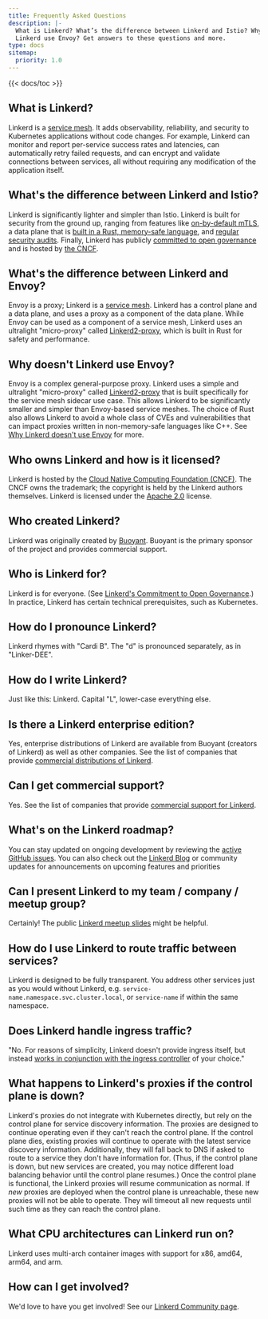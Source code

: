 ```yaml
---
title: Frequently Asked Questions
description: |-
  What is Linkerd? What’s the difference between Linkerd and Istio? Why doesn’t
  Linkerd use Envoy? Get answers to these questions and more.
type: docs
sitemap:
  priority: 1.0
---
```


{{< docs/toc >}}

## What is Linkerd?

Linkerd is a [service mesh](/what-is-a-service-mesh/). It adds observability,
reliability, and security to Kubernetes applications without code changes. For
example, Linkerd can monitor and report per-service success rates and latencies,
can automatically retry failed requests, and can encrypt and validate
connections between services, all without requiring any modification of the
application itself.

## What's the difference between Linkerd and Istio?

Linkerd is significantly lighter and simpler than Istio. Linkerd is built for
security from the ground up, ranging from features like
[on-by-default mTLS](https://linkerd.io/2/features/automatic-mtls/), a data
plane that is
[built in a Rust, memory-safe language](https://github.com/linkerd/linkerd2-proxy),
and
[regular security audits](https://github.com/linkerd/linkerd2/tree/main/audits).
Finally, Linkerd has publicly
[committed to open governance](/2019/10/03/linkerds-commitment-to-open-governance/)
and is hosted by [the CNCF](https://cncf.io).

## What's the difference between Linkerd and Envoy?

Envoy is a proxy; Linkerd is a [service mesh](/what-is-a-service-mesh/). Linkerd
has a control plane and a data plane, and uses a proxy as a component of the
data plane. While Envoy can be used as a component of a service mesh, Linkerd
uses an ultralight "micro-proxy" called
[Linkerd2-proxy](https://github.com/linkerd/linkerd2-proxy), which is built in
Rust for safety and performance.

## Why doesn't Linkerd use Envoy?

Envoy is a complex general-purpose proxy. Linkerd uses a simple and ultralight
"micro-proxy" called [Linkerd2-proxy](https://github.com/linkerd/linkerd2-proxy)
that is built specifically for the service mesh sidecar use case. This allows
Linkerd to be significantly smaller and simpler than Envoy-based service meshes.
The choice of Rust also allows Linkerd to avoid a whole class of CVEs and
vulnerabilities that can impact proxies written in non-memory-safe languages
like C++. See
[Why Linkerd doesn't use Envoy](/2020/12/03/why-linkerd-doesnt-use-envoy/) for
more.

## Who owns Linkerd and how is it licensed?

Linkerd is hosted by the
[Cloud Native Computing Foundation (CNCF)](https://cncf.io). The CNCF owns the
trademark; the copyright is held by the Linkerd authors themselves. Linkerd is
licensed under the
[Apache 2.0](https://github.com/linkerd/linkerd2/blob/main/LICENSE) license.

## Who created Linkerd?

Linkerd was originally created by [Buoyant](https://buoyant.io/linkerd). Buoyant
is the primary sponsor of the project and provides commercial support.

## Who is Linkerd for?

Linkerd is for everyone. (See
[Linkerd's Commitment to Open Governance](/2019/10/03/linkerds-commitment-to-open-governance/).)
In practice, Linkerd has certain technical prerequisites, such as Kubernetes.

## How do I pronounce Linkerd?

Linkerd rhymes with "Cardi B". The "d" is pronounced separately, as in
"Linker-DEE".

## How do I write Linkerd?

Just like this: Linkerd. Capital "L", lower-case everything else.

## Is there a Linkerd enterprise edition?

Yes, enterprise distributions of Linkerd are available from Buoyant (creators of
Linkerd) as well as other companies. See the list of companies that provide
[commercial distributions of Linkerd](/enterprise/).

## Can I get commercial support?

Yes. See the list of companies that provide
[commercial support for Linkerd](/enterprise/).

## What's on the Linkerd roadmap?


You can stay updated on ongoing development by reviewing the
[active GitHub issues](https://github.com/linkerd/linkerd2/issues).
You can also check out the [Linkerd Blog](https://linkerd.io/blog/) or community updates for announcements on
upcoming features and priorities

## Can I present Linkerd to my team / company / meetup group?

Certainly! The public
[Linkerd meetup slides](https://docs.google.com/presentation/d/1qseWDYWD4KzYFhb4bcp8WuDPYFVwB8sYeNnjCsgDUOw/edit)
might be helpful.

## How do I use Linkerd to route traffic between services?

Linkerd is designed to be fully transparent. You address other services just as
you would without Linkerd, e.g. `service-name.namespace.svc.cluster.local`, or
`service-name` if within the same namespace.

## Does Linkerd handle ingress traffic?

"No. For reasons of simplicity, Linkerd doesn't provide ingress itself, but
instead
[works in conjunction with the ingress controller](https://linkerd.io/2/features/ingress/)
of your choice."

## What happens to Linkerd's proxies if the control plane is down?

Linkerd's proxies do not integrate with Kubernetes directly, but rely on the
control plane for service discovery information. The proxies are designed to
continue operating even if they can't reach the control plane. If the control
plane dies, existing proxies will continue to operate with the latest service
discovery information. Additionally, they will fall back to DNS if asked to
route to a service they don't have information for. (Thus, if the control plane
is down, but new services are created, you may notice different load balancing
behavior until the control plane resumes.) Once the control plane is functional,
the Linkerd proxies will resume communication as normal. If _new_ proxies are
deployed when the control plane is unreachable, these new proxies will not be
able to operate. They will timeout all new requests until such time as they can
reach the control plane.

## What CPU architectures can Linkerd run on?

Linkerd uses multi-arch container images with support for x86, amd64, arm64, and
arm.

## How can I get involved?

We'd love to have you get involved! See our
[Linkerd Community page](/community/get-involved/).

